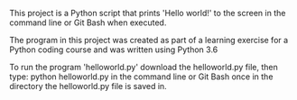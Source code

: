 This project is a Python script that prints 'Hello world!' to the screen in the command line or Git Bash when executed.

The program in this project was created as part of a learning exercise for a Python coding course and was written using Python 3.6

To run the program 'helloworld.py' download the helloworld.py file, then type:
python helloworld.py
in the command line or Git Bash once in the directory the helloworld.py file is saved in.
